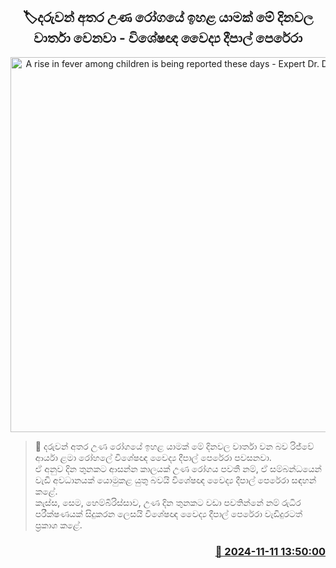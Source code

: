 <p align='center'><b><h2 align='center' title='A rise in fever among children is being reported these days - Expert Dr. Deepal Perera'>🏷දරුවන් අතර උණ රෝගයේ ඉහළ යාමක් මේ දිනවල වාර්තා වෙනවා - විශේෂඥ වෛද්‍ය දීපාල් පෙරේරා</h2></b></p>
<p align='center'><img src='https://helakuru.sgp1.cdn.digitaloceanspaces.com/esana/images/lib/deepal-dr-archived.jpg' width='600' alt='A rise in fever among children is being reported these days - Expert Dr. Deepal Perera'></p>

>📝 දරුවන් අතර උණ රෝගයේ ඉහළ යාමක් මේ දිනවල වාර්තා වන බව රිජ්වේ ආර්යා ළමා රෝහලේ විශේෂඥ වෛද්‍ය දීපාල් පෙරේරා පවසනවා.<br>ඒ අනුව දින තුනකට ආසන්න කාලයක් උණ රෝගය පවතී නම්, ඒ සම්බන්ධයෙන් වැඩි අවධානයක් යොමුකළ යුතු බවයි විශේෂඥ වෛද්‍ය දීපාල් පෙරේරා සඳහන් කළේ.<br>කැස්ස, සෙම, හෙම්බිරිස්සාව, උණ දින තුනකට වඩා පවතින්නේ නම් රුධිර පරීක්ෂණයක් සිදුකරන ලෙසයි විශේෂඥ වෛද්‍ය දීපාල් පෙරේරා වැඩිදුරටත් ප්‍රකාශ කළේ.<br>

<h3 align='right'><a href='https://www.helakuru.lk/esana/p/104915/'>📅 2024-11-11 13:50:00</a></h3>

